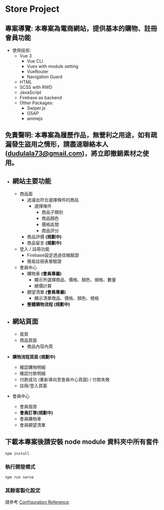 # **Store Project**

## **專案導覽:** 本專案為電商網站，提供基本的購物、註冊會員功能

- 使用技術:
  - Vue 3
    - Vue CLI
    - Vuex with module setting
    - VueRouter
    - Navigation Guard
  - HTML
  - SCSS with RWD
  - JavaScript
  - Firebase as backend
  - Other Packages:
    - Swiper.js 
    - GSAP
    - animejs
  

## **免責聲明:** 本專案為履歷作品，無營利之用途，如有疏漏發生盜用之情形，請盡速聯絡本人(dudulala73@gmail.com)，將立即撤銷素材之使用。

- ## **網站主要功能**
  - 商品面
    - 過濾出符合選擇條件的商品
      - 選擇條件
        - 商品子類別
        - 商品顏色
        - 價格區間
        - 商品評分
    - 商品評價 **(規劃中)**
    - 商品留言 **(規劃中)**
  - 登入 / 註冊功能
    - Firebase設定透過信箱驗證
    - 簡易註冊表單驗證
  - 會員中心
    - 購物車 **(會員專屬)**
      - 顯示所選擇商品、價格、顏色、規格、數量
      - 總價計算
    - 願望清單 **(會員專屬)**
      - 顯示清單商品、價格、顏色、規格
    - **整體購物流程 (規劃中)**
  
- ## **網站頁面**
  - 首頁
  - 商品頁面
    - 商品內容內頁
- **購物流程頁面 (規劃中)**
    - 確認購物明細
    - 確認付款明細
    - 付款成功 (重新導向至會員中心頁面) / 付款失敗
  - 註冊/登入頁面
- 會員中心
  - 會員個資
  - **會員訂單(規劃中)**
  - 會員購物車
  - 會員願望清單

## 下載本專案後請安裝 node module 資料夾中所有套件
```
npm install
```

### 執行開發模式
```
npm run serve
```

### 其餘客製化設定
請參考 [Configuration Reference](https://cli.vuejs.org/config/).
